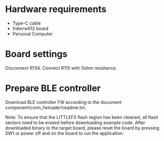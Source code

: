 Hardware requirements
=====================
- Type-C cable
- frdmrw612 board
- Personal Computer

Board settings
=====================
Disconnect R134.
Connect R115 with 0ohm resistance.

Prepare BLE controller
=====================
Download BLE controller FW according to the document component\conn_fwloader\readme.txt.

Note:
To ensure that the LITTLEFS flash region has been cleaned,
all flash sectors need to be erased before downloading example code.
After downloaded binary to the target board, 
please reset the board by pressing SW1 or power off and on the board to run the application.
